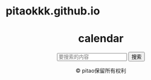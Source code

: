 # pitaokkk.github.io
<!DOCTYPE html>
<html>
  <head>
    <meta charset="utf-8">
    <title>calendar</title>
  </head>
  
  <body>
    <header>
      <h1>calendar</h1>
    </haeder>
    <nav>
    <form>
      <input type="search" name="q" placeholder="要搜索的内容">
      <input type="submit" value="搜索">
    </form>
    </nav>
    <footer>
      <p>© pitao保留所有权利</p>
    </footer>
  </body>
</html>   
